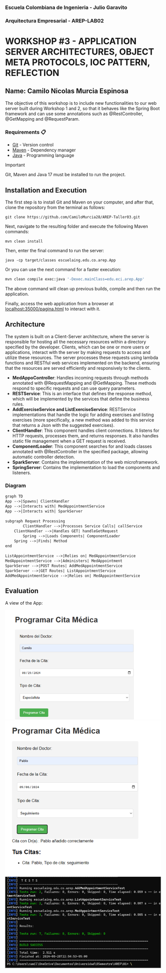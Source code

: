 ### Escuela Colombiana de Ingenieria - Julio Garavito
### Arquitectura Empresarial - AREP-LAB02
# WORKSHOP #3 - APPLICATION SERVER ARCHITECTURES, OBJECT META PROTOCOLS, IOC PATTERN, REFLECTION

## Name: Camilo Nicolas Murcia Espinosa

The objective of this workshop is to include new functionalities to our web server built during Workshop 1 and 2, so that it behaves like the Spring Boot framework and can use some annotations such as @RestController, @GetMapping and @RequestParam.

### Requirements 📋

* [Git](https://git-scm.com/) - Version control
* [Maven](https://maven.apache.org/) - Dependency manager
* [Java](https://www.oracle.com/java/technologies/downloads/#java17) - Programming language

> [!IMPORTANT]
> Git, Maven and Java 17 must be installed to run the project.


## Installation and Execution
The first step is to install Git and Maven on your computer, and after that, clone the repository from the terminal as follows:
```
git clone https://github.com/CamiloMurcia28/AREP-Taller03.git
```
Next, navigate to the resulting folder and execute the following Maven commands:
```
mvn clean install
```

Then, enter the final command to run the server:
```
java -cp target/classes escuelaing.edu.co.arep.App
```


Or you can use the next command for a faster execution: 

```bash
mvn clean compile exec:java '-Dexec.mainClass=edu.eci.arep.App'
```

The above command will clean up previous builds, compile and then run the application.


Finally, access the web application from a browser at [localhost:35000/pagina.html]() to interact with it.

## Architecture
The system is built on a Client-Server architecture, where the server is responsible for hosting all the necessary resources within a directory specified by the developer. Clients, which can be one or more users or applications, interact with the server by making requests to access and utilize these resources. The server processes these requests using lambda functions and RESTful web services implemented on the backend, ensuring that the resources are served efficiently and responsively to the clients.

* **MedAppoController**: Handles incoming requests through methods annotated with @RequestMapping and @GetMapping. These methods respond to specific requests and can use query parameters.
* **RESTService**: This is an interface that defines the response method, which will be implemented by the services that define the business rules.
* **AddExerciseService and ListExerciseService**: RESTService implementations that handle the logic for adding exercises and listing exercises (more specifically, a new method was added to this service that returns a Json with the suggested exercises).
* **ClientHandler**: This component handles client connections. It listens for HTTP requests, processes them, and returns responses. It also handles static file management when a GET request is received.
* **ComponentLoader**: This component searches for and loads classes annotated with @RestController in the specified package, allowing automatic controller detection.
* **SparkServer**: Contains the implementation of the web microframework.
* **SpringServer**: Contains the implementation to load the components and listeners.

### Diagram
```mermaid
graph TD
App -->|Spawns| ClientHandler
App -->|Interacts with| MedAppointmentService
App -->|Interacts with| SparkServer

subgraph Request Processing
        ClientHandler -->|Processes Service Calls| callService
	ClientHandler -->|Handles GET| handleGetRequest
        Spring -->|Loads Components| ComponentLoader
	Spring -->|Finds| Method
end

ListAppointmentService -->|Relies on| MedAppointmentService
MedAppointmentService -->|Administers| MedAppointment
SparkServer -->|POST Routes| AddMedAppointmentService
SparkServer -->|GET Routes| ListAppointmentService
AddMedAppointmentService -->|Relies on| MedAppointmentService

```

## Evaluation

A view of the App:

![image](/src/main/resources/webroot/inicial.png)
![image](/src/main/resources/webroot/Funcionamiento.png)
![image](/src/main/resources/webroot/pruebas.png)
